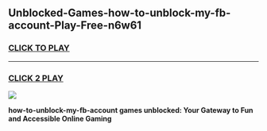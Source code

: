 
## Unblocked-Games-how-to-unblock-my-fb-account-Play-Free-n6w61
<h3>
<a href="https://premium76.site?title=how-to-unblock-my-fb-account&ref=10A">CLICK TO PLAY</a></h3>
<hr>

<h3>
<a href="https://premium76.site?title=how-to-unblock-my-fb-account&ref=10A">CLICK 2 PLAY</a>
  
</h3>

<a href="https://premium76.site?title=how-to-unblock-my-fb-account&ref=10A"><img src="https://clearcache.store/games.png"></a>


**how-to-unblock-my-fb-account games unblocked: Your Gateway to Fun and Accessible Online Gaming**

